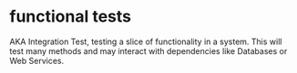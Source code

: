 # functional tests
AKA Integration Test, testing a slice of functionality in a system. This will test many methods and may interact with dependencies like Databases or Web Services.

